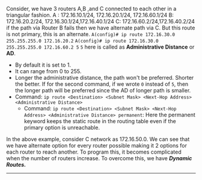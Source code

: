 Consider, we have 3 routers A,B ,and C connected to each other in a triangular fashion.
A : 172.16.10.1/24, 172.16.20.1/24, 172.16.60.1/24
B: 172.16.20.2/24, 172.16.30.1/24,172.16.40.1/24
C: 172.16.60.2/24,172.16.40.2/24
if the path via Router B fails then we have alternate path via C. But this route is not primary, this is an alternate.
`A(config)# ip route 172.16.30.0 255.255.255.0 172.16.20.2`
`A(config)# ip route 172.16.30.0 255.255.255.0 172.16.60.2 5`
`5` here is called as **Administrative Distance** or **AD**.
- By default it is set to 1.
- It can range from 0 to 255.
- Longer the administrative distance, the path won't be preferred. Shorter the better. If for the second command, if we wrote `0` instead of `5`, then the longer path will be preferred since the AD of longer path is smaller.
- Command: `ip route <Destination> <Subnet Mask> <Next-Hop Address> <Administrative Distance>`
	- Command: `ip route <Destination> <Subnet Mask> <Next-Hop Address> <Administrative Distance> permanent`: Here the permanent keyword keeps the static route in the routing table even if the primary option is unreachable.

In the above example, consider C network as 172.16.50.0.
We can see that we have alternate option for every router possible making it 2 options for each router to reach another. To program this, it becomes complicated when the number of routers increase. To overcome this, we have ***Dynamic Routes.***

---
